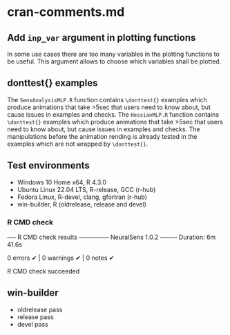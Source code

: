 # cran-comments.md

## Add `inp_var` argument in plotting functions 
In some use cases there are too many variables in the plotting functions to be useful. This argument
allows to choose which variables shall be plotted.

## donttest{} examples

The `SensAnalysisMLP.R` function contains `\donttest{}` examples which produce animations that take >5sec that users need to know about, but cause issues in examples and checks. The `HessianMLP.R` function contains `\donttest{}` examples which produce animations that take >5sec that users need to know about, but cause issues in examples and checks. 
The manipulations before the animation rending is already tested in the examples which are not wrapped by `\donttest{}`.

## Test environments
* Windows 10 Home x64, R 4.3.0
* Ubuntu Linux 22.04 LTS, R-release, GCC (r-hub)
* Fedora Linux, R-devel, clang, gfortran (r-hub)
* win-builder, R (oldrelease, release and devel)

### R CMD check
── R CMD check results ─────── NeuralSens 1.0.2 ────
Duration: 6m 41.6s

0 errors ✔ | 0 warnings ✔ | 0 notes ✔

R CMD check succeeded

## win-builder
- oldrelease pass
- release pass
- devel pass


